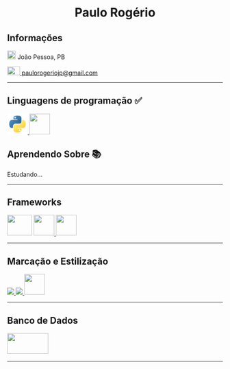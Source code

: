 <h1 align="center">Paulo Rogério</h1>
<h2 align="left">Informações</h2>

<img src="https://cdn-icons-png.flaticon.com/512/4219/4219585.png" width="20px" height="20px">  João Pessoa, PB

<a href="mail: paulorogeriojp@gmail.com"><img src="https://logosmarcas.net/wp-content/uploads/2020/11/Gmail-Logo.png" width="30px" height="20px">  paulorogeriojp@gmail.com</a>

<hr>

<h2 align="left" >Linguagens de programação ✅</h2>
<a href="https://www.python.org/" target="_blank"> <img src="https://raw.githubusercontent.com/devicons/devicon/master/icons/python/python-original.svg"  width="48px" height="48px" /> </a> 
<a href="https://www.php.net/" target="_blank"> <img src="https://php-cl.com/img/CORE-PHP-BASICS-20210817.png"  width="48" height="48"/></a> 

<h2 align="left" >Aprendendo Sobre 📚</h2>

<a> Estudando... </a> 

<hr>

<h2 align="left" >Frameworks</h2>
<a href="https://getbootstrap.com/" target="_blank"> <img src="https://upload.wikimedia.org/wikipedia/commons/thumb/b/b2/Bootstrap_logo.svg/1200px-Bootstrap_logo.svg.png" width='58' height='48' /></a>
<a href="https://www.djangoproject.com/" target="_blank"> <img src="https://seeklogo.com/images/D/django-logo-4C5ECF7036-seeklogo.com.png" width='48' height='48'/> </a> 
<a href="https://laravel.com" target="_blank"> <img src="https://encrypted-tbn0.gstatic.com/images?q=tbn:ANd9GcRnhoVwuJmtF1Lu4t9WcsZ7fESV9KdIQ7pVHw&s" width='48' height='48'/> </a> 


<hr>

<h2 align="left" >Marcação e Estilização</h2>
<a href="https://www.w3.org/html/" target="_blank"> <img src="https://img.icons8.com/color/48/000000/html-5.png"/> </a> 
<a href="https://www.w3schools.com/css/" target="_blank"> <img src="https://img.icons8.com/color/48/000000/css3.png"/> </a> 
<a href="https://kivy.org/#home" target="_blank"> <img src="https://kivy.org/logos/kivy-logo-black-64.png" width='48'height='48' /> </a>

<hr>

<h2 align="left" >Banco de Dados</h2>

<a href="https://www.mysql.com/" target="_blank"> <img src="https://www.vectorlogo.zone/logos/mysql/mysql-ar21.svg" width="96" height="48"/> </a> 

<hr>

